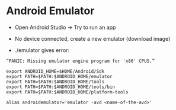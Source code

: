 # Android Emulator

- Open Android Studio -> Try to run an app

- No device connected, create a new emulator (download image)

- ./emulator gives error:

```shell
“PANIC: Missing emulator engine program for 'x86' CPUS.”
```

```shell
export ANDROID_HOME=$HOME/Android/Sdk
export PATH=$PATH:$ANDROID_HOME/emulator
export PATH=$PATH:$ANDROID_HOME/tools
export PATH=$PATH:$ANDROID_HOME/tools/bin
export PATH=$PATH:$ANDROID_HOME/platform-tools

alias androidemulator='emulator -avd <name-of-the-avd>'
```
